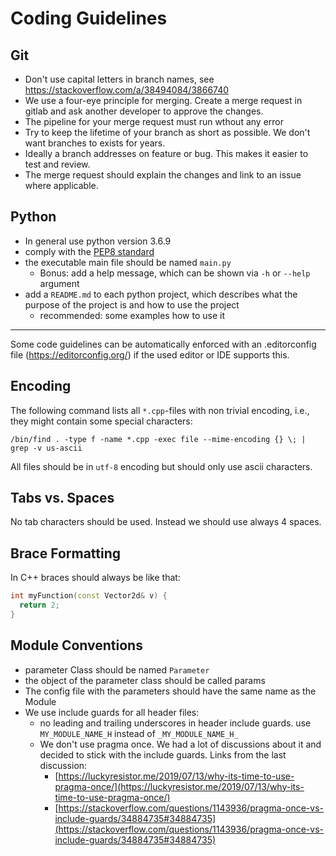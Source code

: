 # Coding Guidelines

## Git
- Don't use capital letters in branch names, see https://stackoverflow.com/a/38494084/3866740
- We use a four-eye principle for merging. Create a merge request in gitlab and ask another developer to approve the changes.
- The pipeline for your merge request must run wthout any error
- Try to keep the lifetime of your branch as short as possible. We don't want branches to exists for years.
- Ideally a branch addresses on feature or bug. This makes it easier to test and review.
- The merge request should explain the changes and link to an issue where applicable.

## Python
- In general use python version 3.6.9
- comply with the [PEP8 standard](https://www.python.org/dev/peps/pep-0008/)
- the executable main file should be named `main.py`
  - Bonus: add a help message, which can be shown via `-h` or `--help` argument
- add a `README.md` to each python project, which describes what the purpose of the project is and how to use the project
  - recommended: some examples how to use it

---
Some code guidelines can be automatically enforced with an .editorconfig file (https://editorconfig.org/) if the used editor or IDE supports this.

## Encoding
The following command lists all `*.cpp`-files with non trivial encoding, i.e., they might contain some special characters:
```
/bin/find . -type f -name *.cpp -exec file --mime-encoding {} \; | grep -v us-ascii
```
All files should be in `utf-8` encoding but should only use ascii characters.

## Tabs vs. Spaces
No tab characters should be used. Instead we should use always 4 spaces.

## Brace Formatting
In C++ braces should always be like that:  
```cpp
int myFunction(const Vector2d& v) {
  return 2;
}
```

## Module Conventions
- parameter Class should be named `Parameter`
- the object of the parameter class should be called params
- The config file with the parameters should have the same name as the Module
- We use include guards for all header files:
  - no leading and trailing underscores in header include guards. use `MY_MODULE_NAME_H` instead of `_MY_MODULE_NAME_H_`
  - We don't use pragma once. We had a lot of discussions about it and decided to stick with the include guards. 
    Links from the last discussion:
    - [https://luckyresistor.me/2019/07/13/why-its-time-to-use-pragma-once/](https://luckyresistor.me/2019/07/13/why-its-time-to-use-pragma-once/)
    - [https://stackoverflow.com/questions/1143936/pragma-once-vs-include-guards/34884735#34884735](https://stackoverflow.com/questions/1143936/pragma-once-vs-include-guards/34884735#34884735)